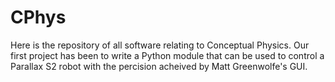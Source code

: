 # CPhys
Here is the repository of all software relating to Conceptual Physics.  Our first project
has been to write a Python module that can be used to control a Parallax S2 robot with
the percision acheived by Matt Greenwolfe's GUI.


